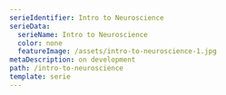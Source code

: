 ```yaml
---
serieIdentifier: Intro to Neuroscience
serieData:
  serieName: Intro to Neuroscience
  color: none
  featureImage: /assets/intro-to-neuroscience-1.jpg
metaDescription: on development
path: /intro-to-neuroscience
template: serie
---
```


